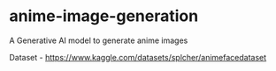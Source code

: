 # anime-image-generation
A Generative AI model to generate anime images


Dataset - https://www.kaggle.com/datasets/splcher/animefacedataset